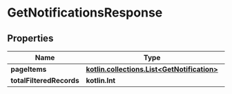 
# GetNotificationsResponse

## Properties
| Name | Type | Description | Notes |
| ------------ | ------------- | ------------- | ------------- |
| **pageItems** | [**kotlin.collections.List&lt;GetNotification&gt;**](GetNotification.md) |  |  [optional] |
| **totalFilteredRecords** | **kotlin.Int** |  |  [optional] |



